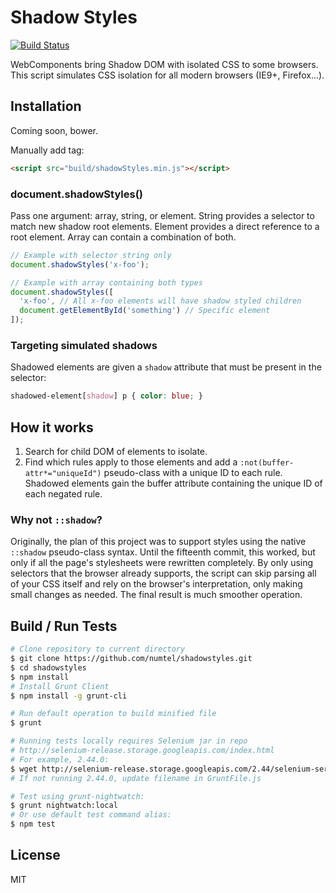 # Shadow Styles

[![Build Status](https://travis-ci.org/numtel/shadowstyles.svg?branch=master)](https://travis-ci.org/numtel/shadowstyles)

WebComponents bring Shadow DOM with isolated CSS to some browsers.
This script simulates CSS isolation for all modern browsers (IE9+, Firefox...).

## Installation
Coming soon, bower.

Manually add tag:
```html
<script src="build/shadowStyles.min.js"></script>
```

### document.shadowStyles()
Pass one argument: array, string, or element.
String provides a selector to match new shadow root elements.
Element provides a direct reference to a root element.
Array can contain a combination of both.

```javascript
// Example with selector string only
document.shadowStyles('x-foo');

// Example with array containing both types
document.shadowStyles([
  'x-foo', // All x-foo elements will have shadow styled children
  document.getElementById('something') // Specific element
]);
```

### Targeting simulated shadows

Shadowed elements are given a `shadow` attribute that must be present in the
selector:

```css
shadowed-element[shadow] p { color: blue; }
```

## How it works

1. Search for child DOM of elements to isolate.
2. Find which rules apply to those elements and add a `:not(buffer-attr*="uniqueId")`
    pseudo-class with a unique ID to each rule. Shadowed elements gain the buffer
    attribute containing the unique ID of each negated rule.

### Why not `::shadow`?

Originally, the plan of this project was to support styles using the native
`::shadow` pseudo-class syntax. Until the fifteenth commit, this worked, but
only if all the page's stylesheets were rewritten completely. By only
using selectors that the browser already supports, the script can skip parsing
all of your CSS itself and rely on the browser's interpretation, only making
small changes as needed. The final result is much smoother operation.

## Build / Run Tests

```bash
# Clone repository to current directory
$ git clone https://github.com/numtel/shadowstyles.git
$ cd shadowstyles
$ npm install
# Install Grunt Client
$ npm install -g grunt-cli

# Run default operation to build minified file
$ grunt

# Running tests locally requires Selenium jar in repo
# http://selenium-release.storage.googleapis.com/index.html
# For example, 2.44.0:
$ wget http://selenium-release.storage.googleapis.com/2.44/selenium-server-standalone-2.44.0.jar
# If not running 2.44.0, update filename in GruntFile.js

# Test using grunt-nightwatch:
$ grunt nightwatch:local
# Or use default test command alias:
$ npm test
```

## License

MIT
